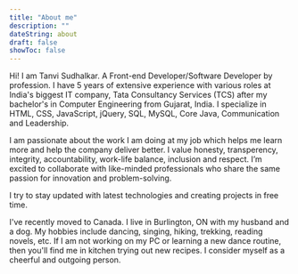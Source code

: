 ```yaml
---
title: "About me"
description: ""
dateString: about
draft: false
showToc: false
--- 
```


Hi! I am Tanvi Sudhalkar. A Front-end Developer/Software Developer by profession. I have 5 years of extensive experience with various roles at India's biggest IT company, Tata Consultancy Services (TCS) after my bachelor's in Computer Engineering from Gujarat, India. I specialize in HTML, CSS, JavaScript, jQuery, SQL, MySQL, Core Java, Communication and Leadership.

I am passionate about the work I am doing at my job which helps me learn more and help the company deliver better. I value honesty, transperency, integrity, accountability, work-life balance, inclusion and respect. I’m excited to collaborate with like-minded professionals who share the same passion for innovation and problem-solving.

I try to stay updated with latest technologies and creating projects in free time.

I've recently moved to Canada. I live in Burlington, ON with my husband and a dog. My hobbies include dancing, singing, hiking, trekking, reading novels, etc. If I am not working on my PC or learning a new dance routine, then you'll find me in kitchen trying out new recipes. I consider myself as a cheerful and outgoing person.
